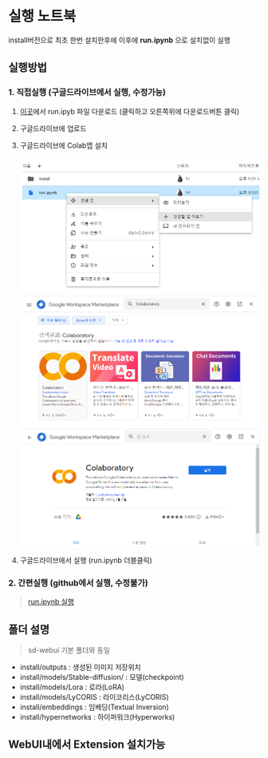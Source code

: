 

# 실행 노트북

install버전으로 최초 한번 설치한후에 이후에 **run.ipynb** 으로 설치없이 실행

## 실행방법

### 1. 직접실행 (구글드라이브에서 실행, 수정가능)

1. [이곳](https://github.com/ninjaneural/webui/blob/master/install/run.ipynb)에서 run.ipyb 파일 다운로드 (클릭하고 오른쪽위에 다운로드버튼 클릭)

2. 구글드라이브에 업로드

3. 구글드라이브에 Colab앱 설치

    <img src="./install/1.png" />

    <img src="./install/2.png" />

    <img src="./install/3.png" />


3. 구글드라이브에서 실행 (run.ipynb 더블클릭)


### 2. 간편실행 (github에서 실행, 수정불가)

> [run.ipynb 실행](https://colab.research.google.com/github/ninjaneural/webui/blob/master/install/run.ipynb)  


## 폴더 설명

> sd-webui 기본 폴더와 동일  

* install/outputs : 생성된 이미지 저장위치
* install/models/Stable-diffusion/ : 모델(checkpoint)
* install/models/Lora : 로라(LoRA)
* install/models/LyCORIS : 라이코리스(LyCORIS)
* install/embeddings : 임베딩(Textual Inversion)
* install/hypernetworks : 하이퍼워크(Hyperworks)

## WebUI내에서 Extension 설치가능

